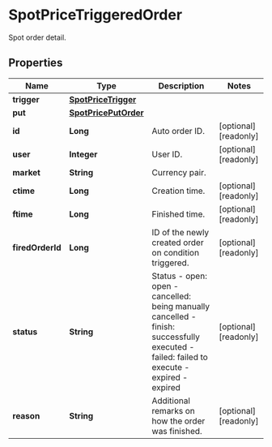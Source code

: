 
# SpotPriceTriggeredOrder

Spot order detail.

## Properties

Name | Type | Description | Notes
------------ | ------------- | ------------- | -------------
**trigger** | [**SpotPriceTrigger**](SpotPriceTrigger.md) |  | 
**put** | [**SpotPricePutOrder**](SpotPricePutOrder.md) |  | 
**id** | **Long** | Auto order ID. |  [optional] [readonly]
**user** | **Integer** | User ID. |  [optional] [readonly]
**market** | **String** | Currency pair. | 
**ctime** | **Long** | Creation time. |  [optional] [readonly]
**ftime** | **Long** | Finished time. |  [optional] [readonly]
**firedOrderId** | **Long** | ID of the newly created order on condition triggered. |  [optional] [readonly]
**status** | **String** | Status  - open: open - cancelled: being manually cancelled - finish: successfully executed - failed: failed to execute - expired - expired  |  [optional] [readonly]
**reason** | **String** | Additional remarks on how the order was finished. |  [optional] [readonly]

